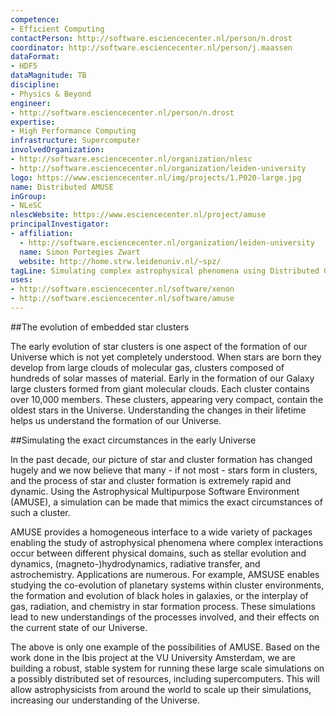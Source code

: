```yaml
---
competence:
- Efficient Computing
contactPerson: http://software.esciencecenter.nl/person/n.drost
coordinator: http://software.esciencecenter.nl/person/j.maassen
dataFormat:
- HDF5
dataMagnitude: TB
discipline:
- Physics & Beyond
engineer:
- http://software.esciencecenter.nl/person/n.drost
expertise:
- High Performance Computing
infrastructure: Supercomputer
involvedOrganization:
- http://software.esciencecenter.nl/organization/nlesc
- http://software.esciencecenter.nl/organization/leiden-university
logo: https://www.esciencecenter.nl/img/projects/1.P020-large.jpg
name: Distributed AMUSE
inGroup:
- NLeSC
nlescWebsite: https://www.esciencecenter.nl/project/amuse
principalInvestigator:
- affiliation:
  - http://software.esciencecenter.nl/organization/leiden-university
  name: Simon Portegies Zwart
  website: http://home.strw.leidenuniv.nl/~spz/
tagLine: Simulating complex astrophysical phenomena using Distributed Computing.
uses:
- http://software.esciencecenter.nl/software/xenon
- http://software.esciencecenter.nl/software/amuse
---
```

##The evolution of embedded star clusters

The early evolution of star clusters is one aspect of the formation of our Universe which is not yet completely understood. When stars are born they develop from large clouds of molecular gas, clusters composed of hundreds of solar masses of material. Early in the formation of our Galaxy large clusters formed from giant molecular clouds. Each cluster contains over 10,000 members. These clusters, appearing very compact, contain the oldest stars in the Universe. Understanding the changes in their lifetime helps us understand the formation of our Universe.

##Simulating the exact circumstances in the early Universe

In the past decade, our picture of star and cluster formation has changed hugely and we now believe that many - if not most - stars form in clusters, and the process of star and cluster formation is extremely rapid and dynamic. Using the Astrophysical Multipurpose Software Environment (AMUSE), a simulation can be made that mimics the exact circumstances of such a cluster.

AMUSE provides a homogeneous interface to a wide variety of packages enabling the study of astrophysical phenomena where complex interactions occur between different physical domains, such as stellar evolution and dynamics, (magneto-)hydrodynamics, radiative transfer, and astrochemistry. Applications are numerous. For example, AMSUSE enables studying the co-evolution of planetary systems within cluster environments, the formation and evolution of black holes in galaxies, or the interplay of gas, radiation, and chemistry in star formation process. These simulations lead to new understandings of the processes involved, and their effects on the current state of our Universe.

The above is only one example of the possibilities of AMUSE. Based on the work done in the Ibis project at the VU University Amsterdam, we are building a robust, stable system for running these large scale simulations on a possibly distributed set of resources, including supercomputers. This will allow astrophysicists from around the world to scale up their simulations, increasing our understanding of the Universe.
